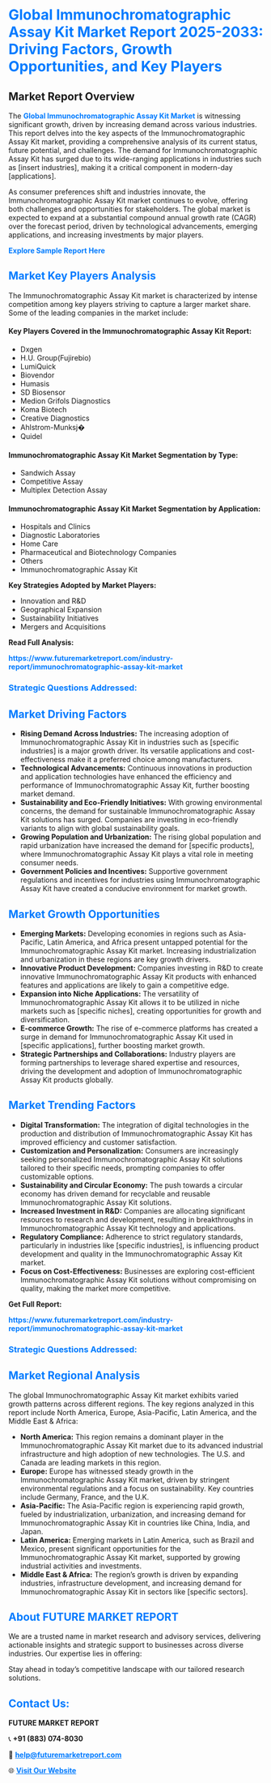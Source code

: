 <h1 style="color: #007BFF;">Global Immunochromatographic Assay Kit Market Report 2025-2033: Driving Factors, Growth Opportunities, and Key Players</h1>

<section id="overview">
<h2>Market Report Overview</h2>
<p>The <a href="https://www.futuremarketreport.com/industry-report/immunochromatographic-assay-kit-market" style="color: #007BFF; text-decoration: none;"><strong>Global Immunochromatographic Assay Kit Market</strong></a> is witnessing significant growth, driven by increasing demand across various industries. This report delves into the key aspects of the Immunochromatographic Assay Kit market, providing a comprehensive analysis of its current status, future potential, and challenges. The demand for Immunochromatographic Assay Kit has surged due to its wide-ranging applications in industries such as [insert industries], making it a critical component in modern-day [applications].</p>
<p>As consumer preferences shift and industries innovate, the Immunochromatographic Assay Kit market continues to evolve, offering both challenges and opportunities for stakeholders. The global market is expected to expand at a substantial compound annual growth rate (CAGR) over the forecast period, driven by technological advancements, emerging applications, and increasing investments by major players.</p>
</section>

<section id="overview">
<p><a href="https://www.futuremarketreport.com/request-sample/reportId=126933" style="color: #007BFF; text-decoration: none;"><strong>Explore Sample Report Here</strong></a></p>
</section>

<section id="key-players">
<h2 style="color: #007BFF;">Market Key Players Analysis</h2>
<p>The Immunochromatographic Assay Kit market is characterized by intense competition among key players striving to capture a larger market share. Some of the leading companies in the market include:</p>
<h4>Key Players Covered in the Immunochromatographic Assay Kit Report:</h4>
<ul><li>Dxgen</li><li>H.U. Group(Fujirebio)</li><li>LumiQuick</li><li>Biovendor</li><li>Humasis</li><li>SD Biosensor</li><li>Medion Grifols Diagnostics</li><li>Koma Biotech</li><li>Creative Diagnostics</li><li>Ahlstrom-Munksj�</li><li>Quidel</li></ul>
<h4>Immunochromatographic Assay Kit Market Segmentation by Type:</h4>
<ul><li>Sandwich Assay</li><li>Competitive Assay</li><li>Multiplex Detection Assay</li></ul>

<h4>Immunochromatographic Assay Kit Market Segmentation by Application:</h4>
<ul><li>Hospitals and Clinics</li><li>Diagnostic Laboratories</li><li>Home Care</li><li>Pharmaceutical and Biotechnology Companies</li><li>Others</li><li>Immunochromatographic Assay Kit</li></ul>
<p><strong>Key Strategies Adopted by Market Players:</strong></p>
<ul>
<li>Innovation and R&D</li>
<li>Geographical Expansion</li>
<li>Sustainability Initiatives</li>
<li>Mergers and Acquisitions</li>
</ul>
</section>

<section>
<p><strong>Read Full Analysis: </strong></p><a href="https://www.futuremarketreport.com/industry-report/immunochromatographic-assay-kit-market" style="color: #007BFF; text-decoration: none;"><strong>https://www.futuremarketreport.com/industry-report/immunochromatographic-assay-kit-market</strong></a>
<h3 style="color: #007BFF;">Strategic Questions Addressed:</h3>
</section>

<section id="driving-factors">
<h2 style="color: #007BFF;">Market Driving Factors</h2>
<ul>
<li><strong>Rising Demand Across Industries:</strong> The increasing adoption of Immunochromatographic Assay Kit in industries such as [specific industries] is a major growth driver. Its versatile applications and cost-effectiveness make it a preferred choice among manufacturers.</li>
<li><strong>Technological Advancements:</strong> Continuous innovations in production and application technologies have enhanced the efficiency and performance of Immunochromatographic Assay Kit, further boosting market demand.</li>
<li><strong>Sustainability and Eco-Friendly Initiatives:</strong> With growing environmental concerns, the demand for sustainable Immunochromatographic Assay Kit solutions has surged. Companies are investing in eco-friendly variants to align with global sustainability goals.</li>
<li><strong>Growing Population and Urbanization:</strong> The rising global population and rapid urbanization have increased the demand for [specific products], where Immunochromatographic Assay Kit plays a vital role in meeting consumer needs.</li>
<li><strong>Government Policies and Incentives:</strong> Supportive government regulations and incentives for industries using Immunochromatographic Assay Kit have created a conducive environment for market growth.</li>
</ul>
</section>

<section id="growth-opportunities">
<h2 style="color: #007BFF;">Market Growth Opportunities</h2>
<ul>
<li><strong>Emerging Markets:</strong> Developing economies in regions such as Asia-Pacific, Latin America, and Africa present untapped potential for the Immunochromatographic Assay Kit market. Increasing industrialization and urbanization in these regions are key growth drivers.</li>
<li><strong>Innovative Product Development:</strong> Companies investing in R&D to create innovative Immunochromatographic Assay Kit products with enhanced features and applications are likely to gain a competitive edge.</li>
<li><strong>Expansion into Niche Applications:</strong> The versatility of Immunochromatographic Assay Kit allows it to be utilized in niche markets such as [specific niches], creating opportunities for growth and diversification.</li>
<li><strong>E-commerce Growth:</strong> The rise of e-commerce platforms has created a surge in demand for Immunochromatographic Assay Kit used in [specific applications], further boosting market growth.</li>
<li><strong>Strategic Partnerships and Collaborations:</strong> Industry players are forming partnerships to leverage shared expertise and resources, driving the development and adoption of Immunochromatographic Assay Kit products globally.</li>
</ul>
</section>

<section id="trending-factors">
<h2 style="color: #007BFF;">Market Trending Factors</h2>
<ul>
<li><strong>Digital Transformation:</strong> The integration of digital technologies in the production and distribution of Immunochromatographic Assay Kit has improved efficiency and customer satisfaction.</li>
<li><strong>Customization and Personalization:</strong> Consumers are increasingly seeking personalized Immunochromatographic Assay Kit solutions tailored to their specific needs, prompting companies to offer customizable options.</li>
<li><strong>Sustainability and Circular Economy:</strong> The push towards a circular economy has driven demand for recyclable and reusable Immunochromatographic Assay Kit solutions.</li>
<li><strong>Increased Investment in R&D:</strong> Companies are allocating significant resources to research and development, resulting in breakthroughs in Immunochromatographic Assay Kit technology and applications.</li>
<li><strong>Regulatory Compliance:</strong> Adherence to strict regulatory standards, particularly in industries like [specific industries], is influencing product development and quality in the Immunochromatographic Assay Kit market.</li>
<li><strong>Focus on Cost-Effectiveness:</strong> Businesses are exploring cost-efficient Immunochromatographic Assay Kit solutions without compromising on quality, making the market more competitive.</li>
</ul>
</section>

<section>
<p><strong>Get Full Report: </strong></p><a href="https://www.futuremarketreport.com/industry-report/immunochromatographic-assay-kit-market" style="color: #007BFF; text-decoration: none;"><strong>https://www.futuremarketreport.com/industry-report/immunochromatographic-assay-kit-market</strong></a>
<h3 style="color: #007BFF;">Strategic Questions Addressed:</h3>
</section>


<section id="regional-analysis">
<h2 style="color: #007BFF;">Market Regional Analysis</h2>
<p>The global Immunochromatographic Assay Kit market exhibits varied growth patterns across different regions. The key regions analyzed in this report include North America, Europe, Asia-Pacific, Latin America, and the Middle East & Africa:</p>
<ul>
<li><strong>North America:</strong> This region remains a dominant player in the Immunochromatographic Assay Kit market due to its advanced industrial infrastructure and high adoption of new technologies. The U.S. and Canada are leading markets in this region.</li>
<li><strong>Europe:</strong> Europe has witnessed steady growth in the Immunochromatographic Assay Kit market, driven by stringent environmental regulations and a focus on sustainability. Key countries include Germany, France, and the U.K.</li>
<li><strong>Asia-Pacific:</strong> The Asia-Pacific region is experiencing rapid growth, fueled by industrialization, urbanization, and increasing demand for Immunochromatographic Assay Kit in countries like China, India, and Japan.</li>
<li><strong>Latin America:</strong> Emerging markets in Latin America, such as Brazil and Mexico, present significant opportunities for the Immunochromatographic Assay Kit market, supported by growing industrial activities and investments.</li>
<li><strong>Middle East & Africa:</strong> The region’s growth is driven by expanding industries, infrastructure development, and increasing demand for Immunochromatographic Assay Kit in sectors like [specific sectors].</li>
</ul>
</section>

<footer>
<h2 style="color: #007BFF;">About FUTURE MARKET REPORT</h2>
<p>We are a trusted name in market research and advisory services, delivering actionable insights and strategic support to businesses across diverse industries. Our expertise lies in offering:</p>

<p>Stay ahead in today’s competitive landscape with our tailored research solutions.</p>

<h2 style="color: #007BFF;">Contact Us:</h2>
<p><strong>FUTURE MARKET REPORT</strong></p>
<p>📞 <strong>+91 (883) 074-8030</strong></p>
<p>📧 <strong><a href="mailto:help@futuremarketreport.com" style="color: #007BFF;">help@futuremarketreport.com</a></strong></p>
<p>🌐 <strong><a href="https://www.futuremarketreport.com/" style="color: #007BFF;">Visit Our Website</a></strong></p>
</footer>
